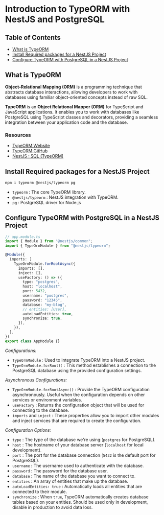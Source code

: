 # Introduction to TypeORM with NestJS and PostgreSQL

## Table of Contents

- [What is TypeORM](#what-is-typeorm)
- [Install Required packages for a NestJS Project](#install-required-packages-for-a-nestjs-project)
- [Configure TypeORM with PostgreSQL in a NestJS Project](#configure-typeorm-with-postgresql-in-a-nestjs-project)

## What is TypeORM

**Object-Relational Mapping (ORM)** is a programming technique that abstracts database interactions, allowing developers to work with databases using familiar object-oriented concepts instead of raw SQL.

**TypeORM** is an **Object Relational Mapper (ORM)** for TypeScript and JavaScript applications. It enables you to work with databases like PostgreSQL using TypeScript classes and decorators, providing a seamless integration between your application code and the database.

### Resources

- [TypeORM Website](https://typeorm.io)
- [TypeORM GitHub](https://github.com/typeorm/typeorm)
- [NestJS : SQL (TypeORM)](https://docs.nestjs.com/recipes/sql-typeorm)

## Install Required packages for a NestJS Project

```bash
npm i typeorm @nestjs/typeorm pg
```

- `typeorm` : The core TypeORM library.
- `@nestjs/typeorm` : NestJS integration with TypeORM.
- `pg` : PostgreSQL driver for Node.js

## Configure TypeORM with PostgreSQL in a NestJS Project

```ts
// app.module.ts
import { Module } from "@nestjs/common";
import { TypeOrmModule } from "@nestjs/typeorm";

@Module({
  imports: [
    TypeOrmModule.forRootAsync({
      imports: [],
      inject: [],
      useFactory: () => ({
        type: "postgres",
        host: "localhost",
        port: 5432,
        username: "postgres",
        password: "12345",
        database: "my-blog",
        // entities: [User],
        autoLoadEntities: true,
        synchronize: true,
      }),
    }),
  ],
})
export class AppModule {}
```

_Configurations:_

- `TypeOrmModule` : Used to integrate TypeORM into a NestJS project.
- `TypeOrmModule.forRoot()` : This method establishes a connection to the PostgreSQL database using the provided configuration settings.

_Asynchronous Configurations:_

- `TypeOrmModule.forRootAsync()` : Provide the TypeORM configuration asynchronously. Useful when the configuration depends on other services or environment variables.
- `useFactory` : Returns the configuration object that will be used for connecting to the database.
- `imports` and `inject` : These properties allow you to import other modules and inject services that are required to create the configuration.

_Configuration Options:_

- `type` : The type of the database we're using (`postgres` for PostgreSQL).
- `host` : The hostname of your database server (`localhost` for local development).
- `port` : The port for the database connection (`5432` is the default port for PostgreSQL).
- `username` : The username used to authenticate with the database.
- `password` : The password for the database user.
- `database` : The name of the database you want to connect to.
- `entities` : An array of entities that make up the database.
- `autoLoadEntities: true` : Automatically loads all entities that are connected to their module.
- `synchronize` : When `true`, TypeORM automatically creates database tables based on your entities. Should be used only in development, disable in production to avoid data loss.
